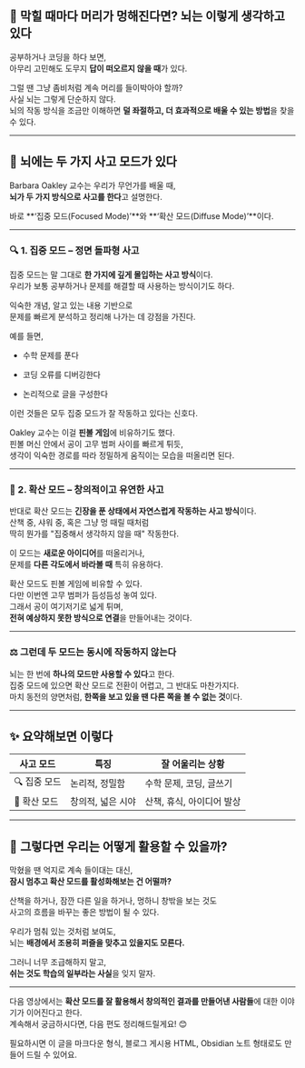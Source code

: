 ## 🧠 막힐 때마다 머리가 멍해진다면? 뇌는 이렇게 생각하고 있다

공부하거나 코딩을 하다 보면,  
아무리 고민해도 도무지 **답이 떠오르지 않을 때**가 있다.

그럴 땐 그냥 좀비처럼 계속 머리를 들이박아야 할까?  
사실 뇌는 그렇게 단순하지 않다.  
뇌의 작동 방식을 조금만 이해하면 **덜 좌절하고, 더 효과적으로 배울 수 있는 방법**을 찾을 수 있다.

---

## 🧭 뇌에는 두 가지 사고 모드가 있다

Barbara Oakley 교수는 우리가 무언가를 배울 때,  
**뇌가 두 가지 방식으로 사고를 한다**고 설명한다.

바로 **‘집중 모드(Focused Mode)’**와 **‘확산 모드(Diffuse Mode)’**이다.

---

### 🔍 1. 집중 모드 – 정면 돌파형 사고

집중 모드는 말 그대로 **한 가지에 깊게 몰입하는 사고 방식**이다.  
우리가 보통 공부하거나 문제를 해결할 때 사용하는 방식이기도 하다.

익숙한 개념, 알고 있는 내용 기반으로  
문제를 빠르게 분석하고 정리해 나가는 데 강점을 가진다.

예를 들면,

- 수학 문제를 푼다
    
- 코딩 오류를 디버깅한다
    
- 논리적으로 글을 구성한다
    

이런 것들은 모두 집중 모드가 잘 작동하고 있다는 신호다.

Oakley 교수는 이걸 **핀볼 게임**에 비유하기도 했다.  
핀볼 머신 안에서 공이 고무 범퍼 사이를 빠르게 튀듯,  
생각이 익숙한 경로를 따라 정밀하게 움직이는 모습을 떠올리면 된다.

---

### 🌌 2. 확산 모드 – 창의적이고 유연한 사고

반대로 확산 모드는 **긴장을 푼 상태에서 자연스럽게 작동하는 사고 방식**이다.  
산책 중, 샤워 중, 혹은 그냥 멍 때릴 때처럼  
딱히 뭔가를 "집중해서 생각하지 않을 때" 작동한다.

이 모드는 **새로운 아이디어**를 떠올리거나,  
문제를 **다른 각도에서 바라볼 때** 특히 유용하다.

확산 모드도 핀볼 게임에 비유할 수 있다.  
다만 이번엔 고무 범퍼가 듬성듬성 놓여 있다.  
그래서 공이 여기저기로 넓게 튀며,  
**전혀 예상하지 못한 방식으로 연결**을 만들어내는 것이다.

---

### ⚖️ 그런데 두 모드는 동시에 작동하지 않는다

뇌는 한 번에 **하나의 모드만 사용할 수 있다**고 한다.  
집중 모드에 있으면 확산 모드로 전환이 어렵고, 그 반대도 마찬가지다.  
마치 동전의 양면처럼, **한쪽을 보고 있을 땐 다른 쪽을 볼 수 없는 것**이다.

---

## ✨ 요약해보면 이렇다

|사고 모드|특징|잘 어울리는 상황|
|---|---|---|
|🔍 집중 모드|논리적, 정밀함|수학 문제, 코딩, 글쓰기|
|🌌 확산 모드|창의적, 넓은 시야|산책, 휴식, 아이디어 발상|

---

## 🎯 그렇다면 우리는 어떻게 활용할 수 있을까?

막혔을 땐 억지로 계속 들이대는 대신,  
**잠시 멈추고 확산 모드를 활성화해보는 건 어떨까?**

산책을 하거나, 잠깐 다른 일을 하거나, 멍하니 창밖을 보는 것도  
사고의 흐름을 바꾸는 좋은 방법이 될 수 있다.

우리가 멈춰 있는 것처럼 보여도,  
뇌는 **배경에서 조용히 퍼즐을 맞추고 있을지도 모른다.**

그러니 너무 조급해하지 말고,  
**쉬는 것도 학습의 일부라는 사실**을 잊지 말자.

---

다음 영상에서는 **확산 모드를 잘 활용해서 창의적인 결과를 만들어낸 사람들**에 대한 이야기가 이어진다고 한다.  
계속해서 궁금하시다면, 다음 편도 정리해드릴게요! 😊

필요하시면 이 글을 마크다운 형식, 블로그 게시용 HTML, Obsidian 노트 형태로도 만들어 드릴 수 있어요.